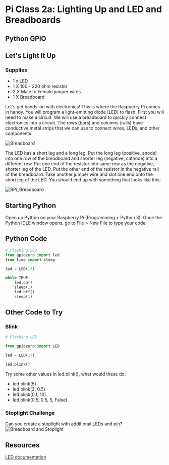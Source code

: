 # Pi Class 2a: Lighting Up and LED and Breadboards
## Python GPIO

## Let's Light It Up
### Supplies
- 1 x LED
- 1 X 100 - 220 ohm resistor
- 2 X Male to Female jumper wires
- 1 X Breadboard

Let's get hands-on with electronics! This is where the Raspberry Pi comes in handy. You will program a light-emitting diode (LED) to flash. First you will need to make a circuit.
We will use a breadboard to quickly connect electronics into a circuit. The rows (bars) and columns (rails) have conductive metal strips that we can use to connect wires, LEDs, and other components.

![Breadboard](https://image.ibb.co/bKpFpb/68747470733a2f2f696d6167652e6962622e636f2f6965706a53772f53637265656e5f53686f745f323031375f31325f30375f61745f31305f30315f30375f414d2e706e67.png)

The LED has a short leg and a long leg. Put the long leg (positive, anode) into one row of the breadboard and shorter leg (negative, cathode) into a different row. Put one end of the resistor into same row as the negative, shorter leg of the LED. Put the other end of the resistor in the negative rail of the breadboard. Take another jumper wire and slot one end onto the short leg of the LED. You should end up with something that looks like this:

![RPi_Breadboard](https://image.ibb.co/dhBW7w/RPi_LED_bb2.png)

## Starting Python 
Open up Python on your Raspberry Pi (Programming > Python 3). Once the Python IDLE window opens, go to File > New File to type your code.

## Python Code

```python
# Flashing LED
from gpiozero import led
from time import sleep

led = LED(17)

while TRUE:
	led.on()
	sleep(1)
	led.off()
	sleep(1)


```
## Other Code to Try
### Blink

```python
# Flashing LED

from gpiozero import LED

led = LED(17)

led.blink()
```
Try some other values in led.blink(), what would these do:
- led.blink(5)
- led.blink(2, 0.5)
- led.blink(0.1, 10)
- led.blink(0.5, 0.5, 5, False)

### Stoplight Challenge
Can you create a stoplight with additional LEDs and pin?
![Breadboard and Stoplight](https://image.ibb.co/kvKReb/Screen_Shot_2017_12_11_at_11_00_28_AM.png)


## Resources
[LED documentation](https://gpiozero.readthedocs.io)

